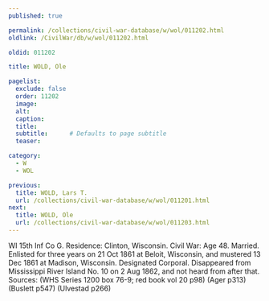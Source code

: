 ```yaml
---
published: true

permalink: /collections/civil-war-database/w/wol/011202.html
oldlink: /CivilWar/db/w/wol/011202.html

oldid: 011202

title: WOLD, Ole

pagelist:
  exclude: false
  order: 11202
  image: 
  alt:
  caption:
  title:
  subtitle:      # Defaults to page subtitle
  teaser:

category: 
  - W 
  - WOL

previous:
  title: WOLD, Lars T.
  url: /collections/civil-war-database/w/wol/011201.html  
next:
  title: WOLD, Ole
  url: /collections/civil-war-database/w/wol/011203.html   
---
```

WI 15th Inf Co G. Residence: Clinton, Wisconsin. Civil War: Age 48. Married. Enlisted for three years on 21 Oct 1861 at Beloit, Wisconsin, and mustered 13 Dec 1861 at Madison, Wisconsin. Designated Corporal. Disappeared from Mississippi River Island No. 10 on 2 Aug 1862, and not heard from after that. Sources: (WHS Series 1200 box 76-9; red book vol 20 p98) (Ager p313) (Buslett p547) (Ulvestad p266)